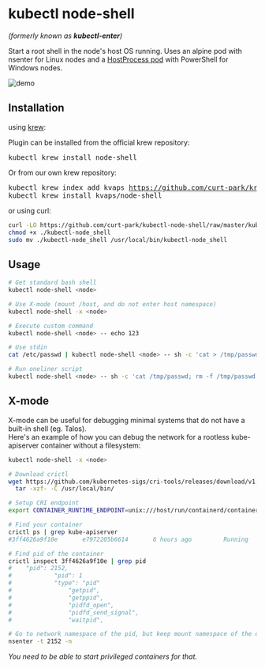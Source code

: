 # kubectl node-shell
*(formerly known as **kubectl-enter**)*

Start a root shell in the node's host OS running. Uses an alpine pod with nsenter for Linux nodes and a [HostProcess pod](https://kubernetes.io/docs/tasks/configure-pod-container/create-hostprocess-pod/) with PowerShell for Windows nodes.

![demo](https://gist.githubusercontent.com/kvaps/2e3d77975a844654ec297893e21a0829/raw/c778a8405ff8c686e4e807a97e9721b423e7208f/kubectl-node-shell.gif)

## Installation

using [krew](https://krew.sigs.k8s.io/):

Plugin can be installed from the official krew repository:

<pre>
kubectl krew install node-shell
</pre>

Or from our own krew repository:
<pre>
kubectl krew index add kvaps <a href="https://github.com/curt-park/krew-index">https://github.com/curt-park/krew-index</a>
kubectl krew install kvaps/node-shell
</pre>

or using curl:

```bash
curl -LO https://github.com/curt-park/kubectl-node-shell/raw/master/kubectl-node_shell
chmod +x ./kubectl-node_shell
sudo mv ./kubectl-node_shell /usr/local/bin/kubectl-node_shell
```

## Usage

```bash
# Get standard bash shell
kubectl node-shell <node>

# Use X-mode (mount /host, and do not enter host namespace)
kubectl node-shell -x <node>

# Execute custom command
kubectl node-shell <node> -- echo 123

# Use stdin
cat /etc/passwd | kubectl node-shell <node> -- sh -c 'cat > /tmp/passwd'

# Run oneliner script
kubectl node-shell <node> -- sh -c 'cat /tmp/passwd; rm -f /tmp/passwd'
```

## X-mode

X-mode can be useful for debugging minimal systems that do not have a built-in shell (eg. Talos).  
Here's an example of how you can debug the network for a rootless kube-apiserver container without a filesystem:

```bash
kubectl node-shell -x <node>

# Download crictl
wget https://github.com/kubernetes-sigs/cri-tools/releases/download/v1.28.0/crictl-v1.28.0-linux-amd64.tar.gz -O- | \
  tar -xzf- -C /usr/local/bin/

# Setup CRI endpoint
export CONTAINER_RUNTIME_ENDPOINT=unix:///host/run/containerd/containerd.sock

# Find your container
crictl ps | grep kube-apiserver
#3ff4626a9f10e       e7972205b6614       6 hours ago         Running             kube-apiserver         0                   215107b47bd7e       kube-apiserver-talos-rzq-nkg

# Find pid of the container
crictl inspect 3ff4626a9f10e | grep pid
#    "pid": 2152,
#            "pid": 1
#            "type": "pid"
#                "getpid",
#                "getppid",
#                "pidfd_open",
#                "pidfd_send_signal",
#                "waitpid",

# Go to network namespace of the pid, but keep mount namespace of the debug container
nsenter -t 2152 -n
```

*You need to be able to start privileged containers for that.*
